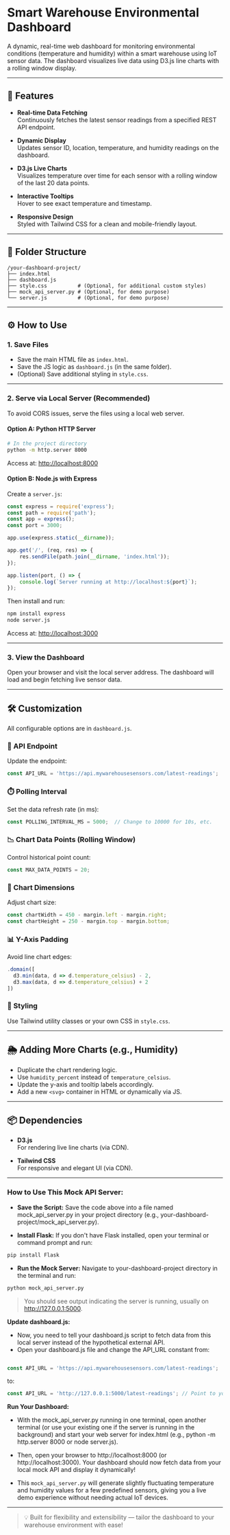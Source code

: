 # Smart Warehouse Environmental Dashboard

A dynamic, real-time web dashboard for monitoring environmental conditions (temperature and humidity) within a smart warehouse using IoT sensor data. The dashboard visualizes live data using D3.js line charts with a rolling window display.

---

## 🚀 Features

- **Real-time Data Fetching**  
  Continuously fetches the latest sensor readings from a specified REST API endpoint.

- **Dynamic Display**  
  Updates sensor ID, location, temperature, and humidity readings on the dashboard.

- **D3.js Live Charts**  
  Visualizes temperature over time for each sensor with a rolling window of the last 20 data points.

- **Interactive Tooltips**  
  Hover to see exact temperature and timestamp.

- **Responsive Design**  
  Styled with Tailwind CSS for a clean and mobile-friendly layout.

---

## 📁 Folder Structure

```
/your-dashboard-project/
├── index.html
├── dashboard.js
├── style.css          # (Optional, for additional custom styles)
├── mock_api_server.py # (Optional, for demo purpose)
└── server.js          # (Optional, for demo purpose)
```

---

## ⚙️ How to Use

### 1. Save Files

- Save the main HTML file as `index.html`.
- Save the JS logic as `dashboard.js` (in the same folder).
- (Optional) Save additional styling in `style.css`.

---

### 2. Serve via Local Server (Recommended)

To avoid CORS issues, serve the files using a local web server.

#### Option A: Python HTTP Server

```bash
# In the project directory
python -m http.server 8000
```

Access at: [http://localhost:8000](http://localhost:8000)

#### Option B: Node.js with Express

Create a `server.js`:

```javascript
const express = require('express');
const path = require('path');
const app = express();
const port = 3000;

app.use(express.static(__dirname));

app.get('/', (req, res) => {
    res.sendFile(path.join(__dirname, 'index.html'));
});

app.listen(port, () => {
    console.log(`Server running at http://localhost:${port}`);
});
```

Then install and run:

```bash
npm install express
node server.js
```

Access at: [http://localhost:3000](http://localhost:3000)

---

### 3. View the Dashboard

Open your browser and visit the local server address. The dashboard will load and begin fetching live sensor data.

---

## 🛠️ Customization

All configurable options are in `dashboard.js`.

### 🔗 API Endpoint

Update the endpoint:

```js
const API_URL = 'https://api.mywarehousesensors.com/latest-readings';
```

### ⏱️ Polling Interval

Set the data refresh rate (in ms):

```js
const POLLING_INTERVAL_MS = 5000;  // Change to 10000 for 10s, etc.
```

### 📉 Chart Data Points (Rolling Window)

Control historical point count:

```js
const MAX_DATA_POINTS = 20;
```

### 📐 Chart Dimensions

Adjust chart size:

```js
const chartWidth = 450 - margin.left - margin.right;
const chartHeight = 250 - margin.top - margin.bottom;
```

### 📊 Y-Axis Padding

Avoid line chart edges:

```js
.domain([
  d3.min(data, d => d.temperature_celsius) - 2,
  d3.max(data, d => d.temperature_celsius) + 2
])
```

### 🎨 Styling

Use Tailwind utility classes or your own CSS in `style.css`.

---

## 🌦️ Adding More Charts (e.g., Humidity)

- Duplicate the chart rendering logic.
- Use `humidity_percent` instead of `temperature_celsius`.
- Update the y-axis and tooltip labels accordingly.
- Add a new `<svg>` container in HTML or dynamically via JS.

---

## 📦 Dependencies

- **D3.js**  
  For rendering live line charts (via CDN).

- **Tailwind CSS**  
  For responsive and elegant UI (via CDN).


---

### **How to Use This Mock API Server:**

- **Save the Script:** Save the code above into a file named mock_api_server.py in your project directory (e.g., your-dashboard-project/mock_api_server.py).

- **Install Flask:** If you don't have Flask installed, open your terminal or command prompt and run:

```Bash
pip install Flask
```
- **Run the Mock Server:** Navigate to your-dashboard-project directory in the terminal and run:


```bash
python mock_api_server.py
```

>You should see output indicating the server is running, usually on http://127.0.0.1:5000.

**Update dashboard.js:**
- Now, you need to tell your dashboard.js script to fetch data from this local server instead of the hypothetical external API.
- Open your dashboard.js file and change the API_URL constant from:

```JavaScript

const API_URL = 'https://api.mywarehousesensors.com/latest-readings';
```
to:

```JavaScript
const API_URL = 'http://127.0.0.1:5000/latest-readings'; // Point to your local mock API
```
**Run Your Dashboard:**
- With the mock_api_server.py running in one terminal, open another terminal (or use your existing one if the server is running in the background) and start your web server for index.html (e.g., python -m http.server 8000 or node server.js).

- Then, open your browser to http://localhost:8000 (or http://localhost:3000). Your dashboard should now fetch data from your local mock API and display it dynamically!

- This ```mock_api_server.py``` will generate slightly fluctuating temperature and humidity values for a few predefined sensors, giving you a live demo experience without needing actual IoT devices.

---

> 💡 Built for flexibility and extensibility — tailor the dashboard to your warehouse environment with ease!
